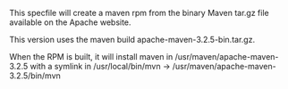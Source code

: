 This specfile will create a maven rpm from the binary Maven tar.gz file available on the Apache website.

This version uses the maven build apache-maven-3.2.5-bin.tar.gz.

When the RPM is built, it will install maven in /usr/maven/apache-maven-3.2.5 with a symlink in /usr/local/bin/mvn -> /usr/maven/apache-maven-3.2.5/bin/mvn


